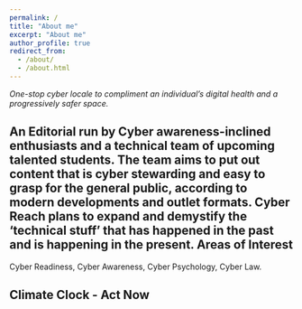 ```yaml
---
permalink: /
title: "About me"
excerpt: "About me"
author_profile: true
redirect_from: 
  - /about/
  - /about.html
---
```

<i>One-stop cyber locale to compliment an individual’s digital health and a progressively safer space.</i> 

An Editorial run by Cyber awareness-inclined enthusiasts and a technical team of upcoming talented students. The team aims to put out content that is cyber stewarding and easy to grasp for the general public, according to modern developments and outlet formats. Cyber Reach plans to expand and demystify the ‘technical stuff’ that has happened in the past and is happening in the present.
Areas of Interest
------
Cyber Readiness, Cyber Awareness, Cyber Psychology, Cyber Law.

Climate Clock - Act Now
------
<script src="https://climateclock.world/widget-v2.js" async></script>
<climate-clock />

